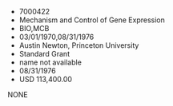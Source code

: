 * 7000422
* Mechanism and Control of Gene Expression
* BIO,MCB
* 03/01/1970,08/31/1976
* Austin Newton, Princeton University
* Standard Grant
*   name not available
* 08/31/1976
* USD 113,400.00

NONE